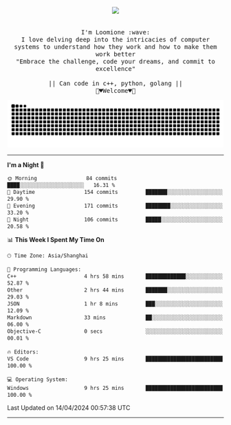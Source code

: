 <p align="center"><img src="https://i.imgur.com/A6bWGFl.gif"/></p>

<p align="center">
  <br />
  <samp>
    I'm Loomione :wave:
    <br />
    I love delving deep into the intricacies of computer systems to understand how they work and how to make them work better
    <br />
    "Embrace the challenge, code your dreams, and commit to excellence"
    <br>
                  <br> || Can code in c++, python, golang || <br>
                             🌼♥️Welcome♥️🥰
  </samp>
</p> 
<div align="center">
<picture>
  <source media="(prefers-color-scheme: dark)" srcset="https://raw.githubusercontent.com/Loomione/Loomione/output/github-contribution-grid-snake-dark.svg">
  <source media="(prefers-color-scheme: light)" srcset="https://raw.githubusercontent.com/Loomione/Loomione/output/github-contribution-grid-snake.svg">
  <img alt="github contribution grid snake animation" src="https://raw.githubusercontent.com/Loomione/Loomione/output/github-contribution-grid-snake.svg">
</picture>
</div>

-------

<!--START_SECTION:waka-->
**I'm a Night 🦉** 

```text
🌞 Morning                84 commits          ████░░░░░░░░░░░░░░░░░░░░░   16.31 % 
🌆 Daytime                154 commits         ███████░░░░░░░░░░░░░░░░░░   29.90 % 
🌃 Evening                171 commits         ████████░░░░░░░░░░░░░░░░░   33.20 % 
🌙 Night                  106 commits         █████░░░░░░░░░░░░░░░░░░░░   20.58 % 
```


📊 **This Week I Spent My Time On** 

```text
🕑︎ Time Zone: Asia/Shanghai

💬 Programming Languages: 
C++                      4 hrs 58 mins       █████████████░░░░░░░░░░░░   52.87 % 
Other                    2 hrs 44 mins       ███████░░░░░░░░░░░░░░░░░░   29.03 % 
JSON                     1 hr 8 mins         ███░░░░░░░░░░░░░░░░░░░░░░   12.09 % 
Markdown                 33 mins             ██░░░░░░░░░░░░░░░░░░░░░░░   06.00 % 
Objective-C              0 secs              ░░░░░░░░░░░░░░░░░░░░░░░░░   00.01 % 

🔥 Editors: 
VS Code                  9 hrs 25 mins       █████████████████████████   100.00 % 

💻 Operating System: 
Windows                  9 hrs 25 mins       █████████████████████████   100.00 % 
```


 Last Updated on 14/04/2024 00:57:38 UTC
<!--END_SECTION:waka-->
-------




